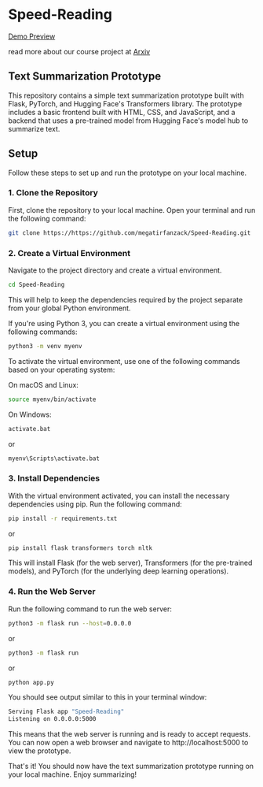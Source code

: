 ﻿# Speed-Reading
 [Demo Preview](https://github.com/megatirfanzack/Speed-Reading/assets/118198158/88f3c2ef-2abc-4667-89da-7520a257cfe6)

 read more about our course project at [Arxiv](https://arxiv.org/submit/5027786/view)

## Text Summarization Prototype

This repository contains a simple text summarization prototype built with Flask, PyTorch, and Hugging Face's Transformers library. The prototype includes a basic frontend built with HTML, CSS, and JavaScript, and a backend that uses a pre-trained model from Hugging Face's model hub to summarize text.

## Setup
Follow these steps to set up and run the prototype on your local machine.

### 1. Clone the Repository
First, clone the repository to your local machine. Open your terminal and run the following command:

```bash
git clone https://https://github.com/megatirfanzack/Speed-Reading.git
```

### 2. Create a Virtual Environment
Navigate to the project directory and create a virtual environment. 

```bash
cd Speed-Reading
```

This will help to keep the dependencies required by the project separate from your global Python environment.

If you're using Python 3, you can create a virtual environment using the following commands:

```bash
python3 -m venv myenv
```

To activate the virtual environment, use one of the following commands based on your operating system:

On macOS and Linux:

```bash
source myenv/bin/activate
```

On Windows:

```bash
activate.bat
```
or
```bash
myenv\Scripts\activate.bat
```

### 3. Install Dependencies
With the virtual environment activated, you can install the necessary dependencies using pip. Run the following command:

```bash
pip install -r requirements.txt
```
or
```bash
pip install flask transformers torch nltk
```

This will install Flask (for the web server), Transformers (for the pre-trained models), and PyTorch (for the underlying deep learning operations).

### 4. Run the Web Server
Run the following command to run the web server:
    
```bash
python3 -m flask run --host=0.0.0.0
```
or
```bash
python3 -m flask run
```
or
```bash
python app.py
```

You should see output similar to this in your terminal window:
```bash
Serving Flask app "Speed-Reading"
Listening on 0.0.0.0:5000
```
This means that the web server is running and is ready to accept requests. You can now open a web browser and navigate to http://localhost:5000 to view the prototype.

That's it! You should now have the text summarization prototype running on your local machine. Enjoy summarizing!
